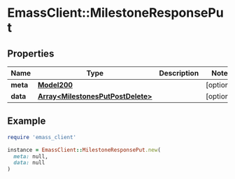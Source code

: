 # EmassClient::MilestoneResponsePut

## Properties

| Name | Type | Description | Notes |
| ---- | ---- | ----------- | ----- |
| **meta** | [**Model200**](Model200.md) |  | [optional] |
| **data** | [**Array&lt;MilestonesPutPostDelete&gt;**](MilestonesPutPostDelete.md) |  | [optional] |

## Example

```ruby
require 'emass_client'

instance = EmassClient::MilestoneResponsePut.new(
  meta: null,
  data: null
)
```

